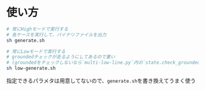 使い方
====

```sh
# 常にHighモードで実行する
# 各ケースを実行して、バイナリファイルを出力
sh generate.sh

# 常にLowモードで実行する
# groundedチェックが走るようにしてあるので重い
# (groundedをチェックしないなら`multi-low-line.py`内の`state.check_grounded(True)`をコメントアウトする)
sh low-generate.sh
```

指定できるパラメタは用意してないので、`generate.sh`を書き換えてうまく使う
